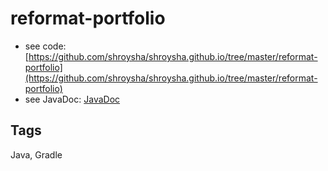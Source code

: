 # reformat-portfolio
- see code: [https://github.com/shroysha/shroysha.github.io/tree/master/reformat-portfolio](https://github.com/shroysha/shroysha.github.io/tree/master/reformat-portfolio)
- see JavaDoc: [JavaDoc](docs/javadoc/index.html)

## Tags
Java, Gradle

